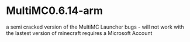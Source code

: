 <h1>MultiMC0.6.14-arm</h1>

a semi cracked version of the MultiMC Launcher
bugs - will not work with the lastest version of minecraft
requires a Microsoft Account
